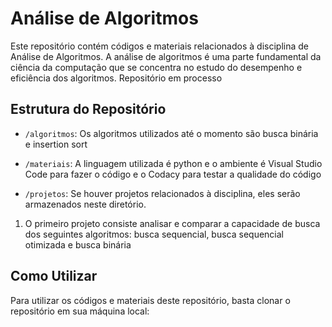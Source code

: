 # Análise de Algoritmos

Este repositório contém códigos e materiais relacionados à disciplina de Análise de Algoritmos. A análise de algoritmos é uma parte fundamental da ciência da computação que se concentra no estudo do desempenho e eficiência dos algoritmos.
Repositório em processo

## Estrutura do Repositório

- `/algoritmos`: Os algoritmos utilizados até o momento são busca binária e insertion sort

- `/materiais`: A linguagem utilizada é python e o ambiente é Visual Studio Code para fazer o código e o Codacy para testar a qualidade do código

- `/projetos`: Se houver projetos relacionados à disciplina, eles serão armazenados neste diretório.

1. O primeiro projeto consiste analisar e comparar a capacidade de busca dos seguintes algoritmos: busca sequencial, busca sequencial otimizada e busca binária

## Como Utilizar

Para utilizar os códigos e materiais deste repositório, basta clonar o repositório em sua máquina local:
